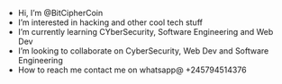 -  Hi, I’m @BitCipherCoin
-  I’m interested in hacking and other cool tech stuff
-  I’m currently learning CYberSecurity, Software Engineering and Web Dev
-  I’m looking to collaborate on CyberSecurity, Web Dev and Software Engineering
-  How to reach me contact me on whatsapp@ +245794514376

<!---
BitCipherCoin/BitCipherCoin is a ✨ special ✨ repository because its `README.md` (this file) appears on your GitHub profile.
You can click the Preview link to take a look at your changes.
--->
